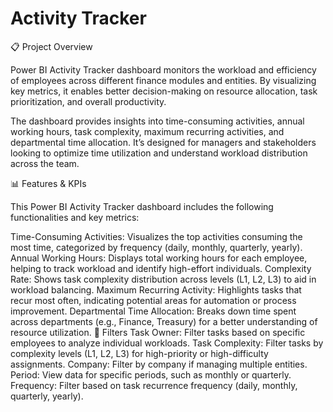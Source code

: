 # Activity Tracker 

📋 Project Overview

Power BI Activity Tracker dashboard monitors the workload and efficiency of employees across different finance modules and entities. By visualizing key metrics, it enables better decision-making on resource allocation, task prioritization, and overall productivity.

The dashboard provides insights into time-consuming activities, annual working hours, task complexity, maximum recurring activities, and departmental time allocation. It’s designed for managers and stakeholders looking to optimize time utilization and understand workload distribution across the team.

📊 Features & KPIs

This Power BI Activity Tracker dashboard includes the following functionalities and key metrics:

Time-Consuming Activities: Visualizes the top activities consuming the most time, categorized by frequency (daily, monthly, quarterly, yearly).
Annual Working Hours: Displays total working hours for each employee, helping to track workload and identify high-effort individuals.
Complexity Rate: Shows task complexity distribution across levels (L1, L2, L3) to aid in workload balancing.
Maximum Recurring Activity: Highlights tasks that recur most often, indicating potential areas for automation or process improvement.
Departmental Time Allocation: Breaks down time spent across departments (e.g., Finance, Treasury) for a better understanding of resource utilization.
🧩 Filters
Task Owner: Filter tasks based on specific employees to analyze individual workloads.
Task Complexity: Filter tasks by complexity levels (L1, L2, L3) for high-priority or high-difficulty assignments.
Company: Filter by company if managing multiple entities.
Period: View data for specific periods, such as monthly or quarterly.
Frequency: Filter based on task recurrence frequency (daily, monthly, quarterly, yearly).
